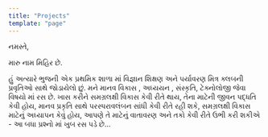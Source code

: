 ```yaml
---
title: "Projects"
template: "page"
---
```

નમસ્તે,

મારુ નામ મિહિર છે.

હું અત્યારે ભુજની એક પ્રથમિક શાળા માં વિજ્ઞાન શિક્ષણ અને પર્યાવરણ મિત્ર ક્લબની પ્રવૃતિઓ સાથે જોડાયેલો છું.
મને માનવ વિકાસ , અધ્યયન , સંસ્કૃતિ, ટેક્નોલોજી જેવા વિષયો માં રસ છે. ખાસ કરીને સમગ્રલક્ષી વિકાસ કેવી રીતે થાય, તેના માટેની જીવન પદ્ધતિ કેવી હોય, માનવ પ્રકૃતિ સાથે પરસ્પરાવલંબન સાંધી કેવી રીતે રહી શકે, સમગ્રલક્ષી વિકાસ માટેનું અધ્યાપન કેવું હોય, આપણે તે માટેનું વાતાવરણ અને તકો કેવી રીતે ઉભી કરી શકીએ - આ બધા પ્રશ્નો માં ખુબ રસ પડે છે...

